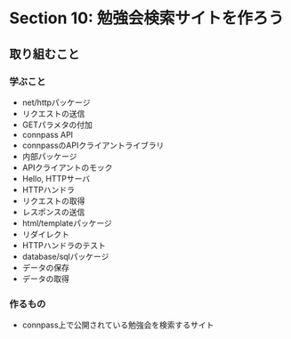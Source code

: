 # Section 10: 勉強会検索サイトを作ろう
## 取り組むこと
### 学ぶこと
* net/httpパッケージ
* リクエストの送信
* GETパラメタの付加
* connpass API
* connpassのAPIクライアントライブラリ
* 内部パッケージ
* APIクライアントのモック
* Hello, HTTPサーバ
* HTTPハンドラ
* リクエストの取得
* レスポンスの送信
* html/templateパッケージ
* リダイレクト
* HTTPハンドラのテスト
* database/sqlパッケージ
* データの保存
* データの取得

### 作るもの

* connpass上で公開されている勉強会を検索するサイト

